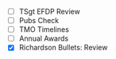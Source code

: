 - [ ] TSgt EFDP Review
- [ ] Pubs Check
- [ ] TMO Timelines
- [ ] Annual Awards
- [X] Richardson Bullets: Review
